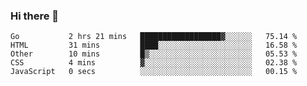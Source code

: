### Hi there 👋

<!--
**KLXLjun/KLXLjun** is a ✨ _special_ ✨ repository because its `README.md` (this file) appears on your GitHub profile.

Here are some ideas to get you started:

- 🔭 I’m currently working on ...
- 🌱 I’m currently learning ...
- 👯 I’m looking to collaborate on ...
- 🤔 I’m looking for help with ...
- 💬 Ask me about ...
- 📫 How to reach me: ...
- 😄 Pronouns: ...
- ⚡ Fun fact: ...
-->

<!--START_SECTION:waka-->
```text
Go           2 hrs 21 mins   ██████████████████▓░░░░░░   75.14 % 
HTML         31 mins         ████░░░░░░░░░░░░░░░░░░░░░   16.58 % 
Other        10 mins         █▒░░░░░░░░░░░░░░░░░░░░░░░   05.53 % 
CSS          4 mins          ▓░░░░░░░░░░░░░░░░░░░░░░░░   02.38 % 
JavaScript   0 secs          ░░░░░░░░░░░░░░░░░░░░░░░░░   00.15 % 
```
<!--END_SECTION:waka-->
